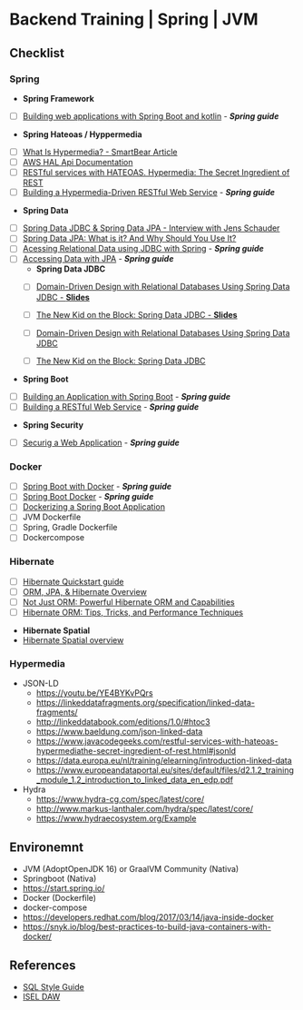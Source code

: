 # Backend Training | Spring | JVM

## Checklist
### Spring 
- **Spring Framework**
- [ ] [Building web applications with Spring Boot and kotlin](https://spring.io/guides/tutorials/spring-boot-kotlin) - _**Spring guide**_

- **Spring Hateoas / Hyppermedia**
- [ ] [What Is Hypermedia? - SmartBear Article](https://smartbear.com/learn/api-design/what-is-hypermedia/)
- [ ] [AWS HAL Api Documentation](https://docs.aws.amazon.com/apigateway/api-reference/)
- [ ] [RESTful services with HATEOAS. Hypermedia: The Secret Ingredient of REST](https://www.javacodegeeks.com/restful-services-with-hateoas-hypermedia-the-secret-ingredient-of-rest.html)
- [ ] [Building a Hypermedia-Driven RESTful Web Service](https://spring.io/guides/gs/rest-hateoas/) - _**Spring guide**_

- **Spring Data**
- [ ] [Spring Data JDBC & Spring Data JPA - Interview with Jens Schauder](https://www.youtube.com/watch?v=mW0LCHtB7Aw)
- [ ] [Spring Data JPA: What is it? And Why Should You Use It?](https://www.youtube.com/watch?v=x67yiTHxn00)
- [ ] [Acessing Relational Data using JDBC with Spring](https://spring.io/guides/gs/relational-data-access/) -  _**Spring guide**_
- [ ] [Accessing Data with JPA](https://spring.io/guides/gs/accessing-data-jpa/) - _**Spring guide**_
  - **Spring Data JDBC**
  - [ ] [Domain-Driven Design with Relational Databases Using Spring Data JDBC - **Slides**](https://www.infoq.com/presentations/ddd-spring-data-jdbc/) 
  - [ ] [The New Kid on the Block: Spring Data JDBC - **Slides**](https://www.infoq.com/presentations/spring-data-jdbc/)
  - [ ] [Domain-Driven Design with Relational Databases Using Spring Data JDBC](https://www.youtube.com/watch?v=GOSW911Ox6s)
  - [ ] [The New Kid on the Block: Spring Data JDBC](https://www.youtube.com/watch?v=AnIouYdwxo0) 


- **Spring Boot**
- [ ] [Building an Application with Spring Boot](https://spring.io/guides/gs/spring-boot/) - _**Spring guide**_
- [ ] [Building a RESTful Web Service](https://spring.io/guides/gs/rest-service/) - _**Spring guide**_

- **Spring Security**
- [ ] [Securig a Web Application](https://spring.io/guides/gs/securing-web/) - _**Spring guide**_

### Docker
- [ ] [Spring Boot with Docker](https://spring.io/guides/gs/spring-boot-docker/) - _**Spring guide**_
- [ ] [Spring Boot Docker](https://spring.io/guides/topicals/spring-boot-docker/) - _**Spring guide**_
- [ ] [Dockerizing a Spring Boot Application](https://www.baeldung.com/dockerizing-spring-boot-application)
- [ ] JVM Dockerfile
- [ ] Spring, Gradle Dockerfile
- [ ] Dockercompose 

### Hibernate
- [ ] [Hibernate Quickstart guide](https://docs.jboss.org/hibernate/orm/5.2/quickstart/html_single/)
- [ ] [ORM, JPA, & Hibernate Overview](https://www.slideshare.net/brmeyer/orm-jpa-hibernate-overview)
- [ ] [Not Just ORM: Powerful Hibernate ORM and Capabilities](https://www.slideshare.net/brmeyer/hibernate-orm-features)
- [ ] [Hibernate ORM: Tips, Tricks, and Performance Techniques ](https://www.slideshare.net/brmeyer/hibernate-orm-performance-31550150)
- **Hibernate Spatial**
- [Hibernate Spatial overview](https://docs.jboss.org/hibernate/orm/5.2/userguide/html_single/Hibernate_User_Guide.html#spatial)

### Hypermedia
- JSON-LD 
  - https://youtu.be/YE4BYKvPQrs
  - https://linkeddatafragments.org/specification/linked-data-fragments/ 
  - http://linkeddatabook.com/editions/1.0/#htoc3 
  - https://www.baeldung.com/json-linked-data
  - https://www.javacodegeeks.com/restful-services-with-hateoas-hypermediathe-secret-ingredient-of-rest.html#jsonld 
  - https://data.europa.eu/nl/training/elearning/introduction-linked-data 
  - https://www.europeandataportal.eu/sites/default/files/d2.1.2_training_module_1.2_introduction_to_linked_data_en_edp.pdf
- Hydra
  - https://www.hydra-cg.com/spec/latest/core/ 
  - http://www.markus-lanthaler.com/hydra/spec/latest/core/ 
  - https://www.hydraecosystem.org/Example


## Environemnt
- JVM (AdoptOpenJDK 16) or GraalVM Community (Nativa) 
- Springboot (Nativa)
- https://start.spring.io/ 
- Docker (Dockerfile)
- docker-compose
- https://developers.redhat.com/blog/2017/03/14/java-inside-docker
- https://snyk.io/blog/best-practices-to-build-java-containers-with-docker/

## References
- [SQL Style Guide](https://www.sqlstyle.guide/)
- [ISEL DAW](https://www.youtube.com/channel/UCetmdF6qGnMAdZP32i8AnbA)
